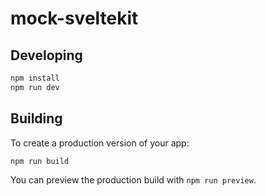 # mock-sveltekit

## Developing

```bash
npm install
npm run dev
```

## Building

To create a production version of your app:

```bash
npm run build
```

You can preview the production build with `npm run preview`.
